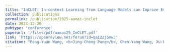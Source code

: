 ```yaml
---
title: "InCLET: In-context Learning from Language Models can Improve Embodied Instruction-following"
collection: publications
permalink: /publication/2025-aamas-inclet
date: 2024-12-20
pubtype: 'conference'
paperurl: '/files/pdf/aamas25_InCLET.pdf'
link: 'https://openreview.net/forum?id=qaI22j5mwJ'
citation: "Peng-Yuan Wang, <b>Jing-Cheng Pang</b>, Chen-Yang Wang, Xu-Hui Liu, Tian-Shuo Liu, Si-Hang Yang, Hong Qian and Yang Yu. <i> InCLET: In-context Learning from Language Models can Improve Embodied Instruction-following. </i>In: <b>AAMAS</b> (Oral), 2025."
---
```

